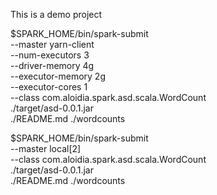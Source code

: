 This is a demo project 

$SPARK_HOME/bin/spark-submit \
--master yarn-client \
--num-executors 3 \
 --driver-memory 4g \
--executor-memory 2g \
--executor-cores 1 \
--class com.aloidia.spark.asd.scala.WordCount \
  ./target/asd-0.0.1.jar \
  ./README.md ./wordcounts


$SPARK_HOME/bin/spark-submit \
--master local[2] \
--class com.aloidia.spark.asd.scala.WordCount \
  ./target/asd-0.0.1.jar \
  ./README.md ./wordcounts
